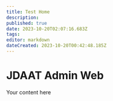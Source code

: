 ```yaml
---
title: Test Home
description: 
published: true
date: 2023-10-20T02:07:16.683Z
tags: 
editor: markdown
dateCreated: 2023-10-20T00:42:48.185Z
---
```


# JDAAT Admin Web
Your content here